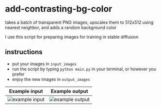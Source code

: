 # add-contrasting-bg-color
 takes a batch of transparent PNG images, upscales them to 512x512 using nearest neighbor, and adds a random background color

 I use this script for preparing images for training in stable diffusion

## instructions
- put your images in `input_images`
- run the script by typing `python main.py` in your terminal, or however you prefer
- enjoy the new images in `output_images`


Example input             |  Example output
:-------------------------:|:-------------------------:
![example input](https://i.imgur.com/TEosELi.png)  |  ![example output](https://i.imgur.com/ijSwqfx.png)
